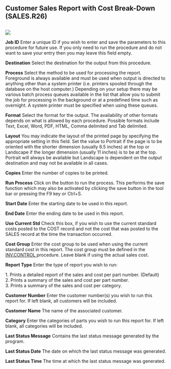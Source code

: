 ##  Customer Sales Report with Cost Break-Down (SALES.R26)

<PageHeader />

##

![](./SALES-R26-1.jpg)

**Job ID** Enter a unique ID if you wish to enter and save the parameters to
this procedure for future use. If you only need to run the procedure and do
not want to save your entry then you may leave this field empty.  
  
**Destination** Select the destination for the output from this procedure.  
  
**Process** Select the method to be used for processing the report. Foreground
is always available and must be used when output is directed to anything other
than a system printer (i.e. printers spooled through the database on the host
computer.) Depending on your setup there may be various batch process queues
available in the list that allow you to submit the job for processing in the
background or at a predefined time such as overnight. A system printer must be
specified when using these queues.  
  
**Format** Select the format for the output. The availability of other formats
depends on what is allowed by each procedure. Possible formats include Text,
Excel, Word, PDF, HTML, Comma delimited and Tab delimited.  
  
**Layout** You may indicate the layout of the printed page by specifying the
appropriate setting in this field. Set the value to Portrait if the page is to
be oriented with the shorter dimension (usually 8.5 inches) at the top or
Landscape if the longer dimension (usually 11 inches) is to be at the top.
Portrait will always be available but Landscape is dependent on the output
destination and may not be available in all cases.  
  
**Copies** Enter the number of copies to be printed.  
  
**Run Process** Click on the button to run the process. This performs the save
function which may also be activated by clicking the save button in the tool
bar or pressing the F9 key or Ctrl+S.  
  
**Start Date** Enter the starting date to be used in this report.  
  
**End Date** Enter the ending date to be used in this report.  
  
**Use Current Std** Check this box, if you wish to use the current standard
costs posted to the COST record and not the cost that was posted to the SALES
record at the time the transaction occurred.  
  
**Cost Group** Enter the cost group to be used when using the current standard cost in this report. The cost group must be defined in the [ INV.CONTROL ](../../../../INV-OVERVIEW/INV-ENTRY/INV-CONTROL/README.md) procedure. Leave blank if using the actual sales cost.   
  
**Report Type** Enter the type of report you wish to run:  
  
1\. Prints a detailed report of the sales and cost per part number. (Default)  
2\. Prints a summary of the sales and cost per part number.  
3\. Prints a summary of the sales and cost per category.  
  
**Customer Number** Enter the customer number(s) you wish to run this report
for. If left blank, all customers will be included.  
  
**Customer Name** The name of the associated customer.  
  
**Category** Enter the categories of parts you wish to run this report for. If
left blank, all categories will be included.  
  
**Last Status Message** Contains the last status message generated by the
program.  
  
**Last Status Date** The date on which the last status message was generated.  
  
**Last Status Time** The time at which the last status message was generated.  
  
  
<badge text= "Version 8.10.57" vertical="middle" />

<PageFooter />